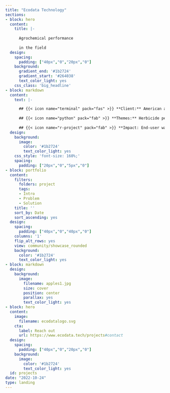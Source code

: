 ```yaml
---
title: "Ecodata Technology"
sections:
- block: hero
  content:
    title: |-
    
      Agrochemical performance
    
      in the field
  design:
    spacing:
      padding: ["40px","0","20px","0"]
    background:
      gradient_end: '#1b2724'
      gradient_start: '#264038'
      text_color_light: yes
    css_class: 'big_headline'
- block: markdown
  content:
    text: |-

      ## {{< icon name="terminal" pack="fas" >}} **Client:** American agrochemical producer
        
      ## {{< icon name="python" pack="fab" >}} **Themes:** Herbicide performance, regional climates 
        
      ## {{< icon name="r-project" pack="fab" >}} **Impact: End-user wastage down xx%**
  design:
    background:
      image:
        color: '#1b2724'
        text_color_light: yes
    css_style: 'font-size: 160%;'
    spacing:
      padding: ["20px","0","5px","0"]
- block: portfolio
  content:
    filters:
      folders: project
      tags:
      - Intro
      - Problem
      - Solution
    title: ''
    sort_by: Date
    sort_ascending: yes
  design:
    spacing:
      padding: ["40px","0","40px","0"]
    columns: '1'
    flip_alt_rows: yes
    view: community/showcase_rounded
    background:
      color: '#1b2724'
      text_color_light: yes
- block: markdown
  design:
    background:
      image:
        filename: apples1.jpg
        size: cover
        position: center
        parallax: yes
        text_color_light: yes
- block: hero
  content:
    image:
      filename: ecodatalogo.svg
    cta:
      label: Reach out
      url: https://www.ecodata.tech/projects#contact
  design:
    spacing:
      padding: ["40px","0","20px","0"]
    background:
      image:
        color: '#1b2724'
        text_color_light: yes
  id: projects
date: "2022-10-24"
type: landing
---
```


